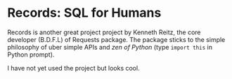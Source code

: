 # Records: SQL for Humans

Records is another great project project by Kenneth Reitz, the core developer
(B.D.F.L) of Requests package. The package sticks to the simple philosophy of
uber simple APIs and *zen of Python* (type `import this` in Python prompt).

I have not yet used the project but looks cool.
